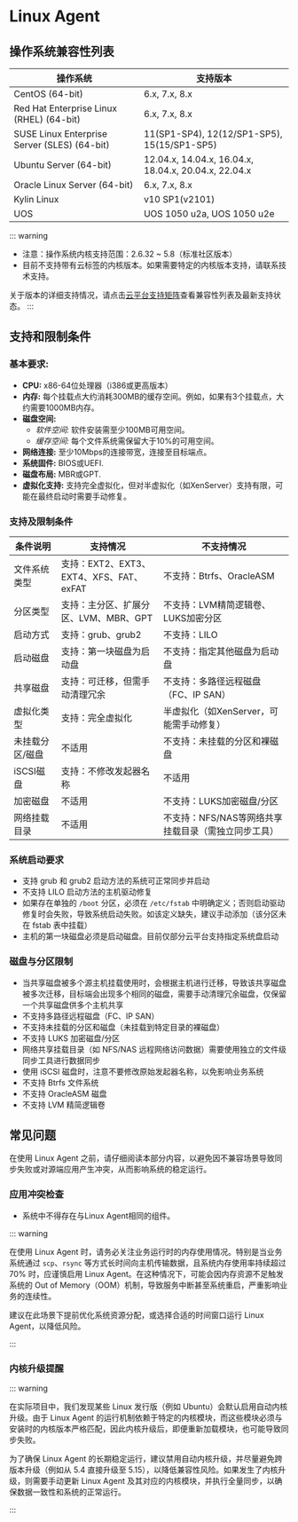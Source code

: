# Linux Agent

## 操作系统兼容性列表

| 操作系统     | 支持版本 |
| -------- | ----------------------------------------------------------------------------- |
| CentOS (64-bit) | 6.x, 7.x, 8.x |
| Red Hat Enterprise Linux (RHEL) (64-bit) | 6.x, 7.x, 8.x |
| SUSE Linux Enterprise Server (SLES) (64-bit) | 11(SP1-SP4), 12(12/SP1-SP5), 15(15/SP1-SP5) |
| Ubuntu Server (64-bit) | 12.04.x, 14.04.x, 16.04.x, 18.04.x, 20.04.x, 22.04.x |
| Oracle Linux Server (64-bit) | 6.x, 7.x, 8.x |
| Kylin Linux | v10 SP1(v2101) |
| UOS | UOS 1050 u2a, UOS 1050 u2e |

::: warning
- 注意：操作系统内核支持范围：2.6.32 ~ 5.8（标准社区版本）
- 目前不支持带有云标签的内核版本。如果需要特定的内核版本支持，请联系技术支持。

关于版本的详细支持情况，请点击[云平台支持矩阵](https://oneprocloud.feishu.cn/sheets/VRqksSPEPhRTPStp3kVcItXNnyh?sheet=Y9fpqO)查看兼容性列表及最新支持状态。
:::

## 支持和限制条件

### 基本要求:
- **CPU:** x86-64位处理器（i386或更高版本）
- **内存:** 每个挂载点大约消耗300MB的缓存空间。例如，如果有3个挂载点，大约需要1000MB内存。
- **磁盘空间:**
  - *软件空间:* 软件安装需至少100MB可用空间。
  - *缓存空间:* 每个文件系统需保留大于10%的可用空间。
- **网络连接:** 至少10Mbps的连接带宽，连接至目标端点。
- **系统固件:** BIOS或UEFI.
- **磁盘布局:** MBR或GPT.
- **虚拟化支持:** 支持完全虚拟化，但对半虚拟化（如XenServer）支持有限，可能在最终启动时需要手动修复。

### 支持及限制条件

| 条件说明         | 支持情况                | 不支持情况                      |
| ---------------- | ----------------------- | ------------------------------- |
| 文件系统类型     | 支持：EXT2、EXT3、EXT4、XFS、FAT、exFAT | 不支持：Btrfs、OracleASM        |
| 分区类型         | 支持：主分区、扩展分区、LVM、MBR、GPT | 不支持：LVM精简逻辑卷、LUKS加密分区 |
| 启动方式         | 支持：grub、grub2        | 不支持：LILO                    |
| 启动磁盘         | 支持：第一块磁盘为启动盘 | 不支持：指定其他磁盘为启动盘     |
| 共享磁盘         | 支持：可迁移，但需手动清理冗余 | 不支持：多路径远程磁盘（FC、IP SAN） |
| 虚拟化类型       | 支持：完全虚拟化         | 半虚拟化（如XenServer，可能需手动修复） |
| 未挂载分区/磁盘  | 不适用                  | 不支持：未挂载的分区和裸磁盘     |
| iSCSI磁盘        | 支持：不修改发起器名称    | 不适用                          |
| 加密磁盘         | 不适用                  | 不支持：LUKS加密磁盘/分区       |
| 网络挂载目录     | 不适用                  | 不支持：NFS/NAS等网络共享挂载目录（需独立同步工具） |

### 系统启动要求
- 支持 grub 和 grub2 启动方法的系统可正常同步并启动
- 不支持 LILO 启动方法的主机驱动修复
- 如果存在单独的 `/boot` 分区，必须在 `/etc/fstab` 中明确定义；否则启动驱动修复时会失败，导致系统启动失败。如该定义缺失，建议手动添加（该分区未在 fstab 表中挂载）
- 主机的第一块磁盘必须是启动磁盘。目前仅部分云平台支持指定系统盘启动

### 磁盘与分区限制
- 当共享磁盘被多个源主机挂载使用时，会根据主机进行迁移，导致该共享磁盘被多次迁移，目标端会出现多个相同的磁盘，需要手动清理冗余磁盘，仅保留一个共享磁盘供多个主机共享
- 不支持多路径远程磁盘（FC、IP SAN）
- 不支持未挂载的分区和磁盘（未挂载到特定目录的裸磁盘）
- 不支持 LUKS 加密磁盘/分区
- 网络共享挂载目录（如 NFS/NAS 远程网络访问数据）需要使用独立的文件级同步工具进行数据同步
- 使用 iSCSI 磁盘时，注意不要修改原始发起器名称，以免影响业务系统
- 不支持 Btrfs 文件系统
- 不支持 OracleASM 磁盘
- 不支持 LVM 精简逻辑卷

## 常见问题

在使用 Linux Agent 之前，请仔细阅读本部分内容，以避免因不兼容场景导致同步失败或对源端应用产生冲突，从而影响系统的稳定运行。

### 应用冲突检查
- 系统中不得存在与Linux Agent相同的组件。

::: warning

在使用 Linux Agent 时，请务必关注业务运行时的内存使用情况。特别是当业务系统通过 `scp`、`rsync` 等方式长时间向主机传输数据，且系统内存使用率持续超过 70% 时，应谨慎启用 Linux Agent。在这种情况下，可能会因内存资源不足触发系统的 Out of Memory（OOM）机制，导致服务中断甚至系统重启，严重影响业务的连续性。

建议在此场景下提前优化系统资源分配，或选择合适的时间窗口运行 Linux Agent，以降低风险。

:::


### 内核升级提醒

::: warning

在实际项目中，我们发现某些 Linux 发行版（例如 Ubuntu）会默认启用自动内核升级。由于 Linux Agent 的运行机制依赖于特定的内核模块，而这些模块必须与安装时的内核版本严格匹配，因此内核升级后，即便重新加载模块，也可能导致同步失败。

为了确保 Linux Agent 的长期稳定运行，建议禁用自动内核升级，并尽量避免跨版本升级（例如从 5.4 直接升级至 5.15），以降低兼容性风险。如果发生了内核升级，则需要手动更新 Linux Agent 及其对应的内核模块，并执行全量同步，以确保数据一致性和系统的正常运行。

:::
